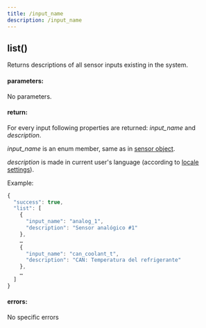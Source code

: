 ```yaml
---
title: /input_name
description: /input_name
---
```


## list()
Returns descriptions of all sensor inputs existing in the system. 

#### parameters:
No parameters.

#### return:
For every input following properties are returned: *input_name* and *description*.

*input_name* is an enum member, same as in [sensor object](./sensor.md).

*description* is made in current user's language (according to [locale settings](../../../commons/user/settings/settings.md)).

Example:
```javascript
{
  "success": true,
  "list": [
    {
      "input_name": "analog_1", 
      "description": "Sensor analógico #1"
    },
    …
    {
      "input_name": "can_coolant_t",
	  "description": "CAN: Temperatura del refrigerante"
    },
	…
  ]
}
```

#### errors:
No specific errors
